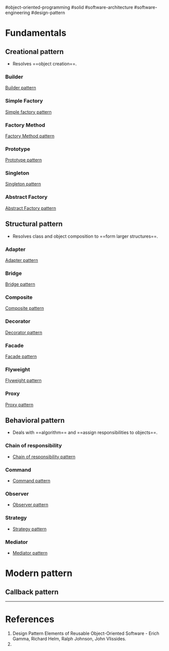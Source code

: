 #object-oriented-programming #solid #software-architecture #software-engineering #design-pattern 

# Fundamentals
## Creational pattern
- Resolves ==object creation==.
### Builder
[Builder pattern](Builder%20pattern.md)

### Simple Factory
[Simple factory pattern](Simple%20factory%20pattern.md)

### Factory Method
[Factory Method pattern](Factory%20Method%20pattern.md)

### Prototype
[Prototype pattern](Prototype%20pattern.md)

### Singleton
[Singleton pattern](Singleton%20pattern.md)

### Abstract Factory
[Abstract Factory pattern](Abstract%20Factory%20pattern.md)

## Structural pattern
- Resolves class and object composition to ==form larger structures==.
### Adapter
[Adapter pattern](Adapter%20pattern.md)

### Bridge
[Bridge pattern](Bridge%20pattern.md)

### Composite
[Composite pattern](Composite%20pattern.md)

### Decorator
[Decorator pattern](Decorator%20pattern.md)

### Facade
[Facade pattern](Facade%20pattern.md)

### Flyweight
[Flyweight pattern](Flyweight%20pattern.md)
### Proxy
[Proxy pattern](Proxy%20pattern.md)

## Behavioral pattern
- Deals with ==algorithm== and ==assign responsibilities to objects==.
### Chain of responsibility
- [Chain of responsibility pattern](Chain%20of%20responsibility%20pattern.md)
### Command
- [Command pattern](Command%20pattern.md)
### Observer
- [Observer pattern](Observer%20pattern.md)
### Strategy
- [Strategy pattern](Strategy%20pattern.md)
### Mediator
- [Mediator pattern](Mediator%20pattern.md)

# Modern pattern
## Callback pattern

---
# References
1. Design Pattern Elements of Reusable Object-Oriented Software - Erich Gamma, Richard Helm, Ralph Johnson, John Vlissides.
2. 







